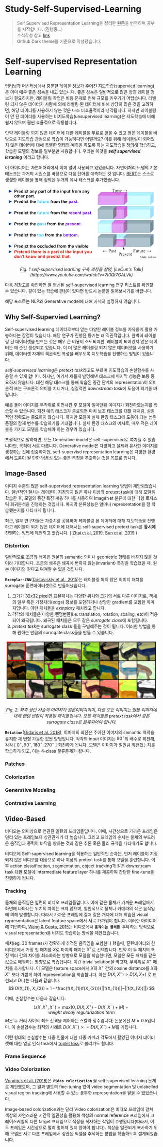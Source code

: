 # Study-Self-Supervised-Learning
> Self Supervised Representation Learning을 정리한 [원문](https://lilianweng.github.io/posts/2019-11-10-self-supervised/)을 번역하며 공부를 시작합니다. (진행중...)  
> 수식작성 참고 [link](https://github.com/black7375/fluid-size/wiki/The-theory-of-font-size-and-readability)  
> Github Dark theme를 기준으로 작성됐습니다.
# Self-supervised Representation Learning
딥러닝과 머신러닝에서 충분한 레이블 정보가 주어진 지도학습(supervied learning)은 이미 매우 좋은 성능을 내고 있습니다. 좋은 성능은 일반적으로 많은 양의 레이블 정보가 필요하지만, 레이블링 작업은 비용 문제로 인해 규모를 키우기가 어렵습니다. 라벨링 되지 않은 데이터가 사람에 의해 라벨링 된 데이터에 비해 상당히 많은 것을 고려하면, 해당 데이터를 사용하지 않는 것은 다소 비효율적이라 생각됩니다. 하지만 레이블링이 안 된 데이터를 사용하는 비지도학습(unsupervised learning)은 지도학습에 비해 쉽지 않으며 훨씬 효율적으로 작동합니다.

만약 레이블링 되지 않은 데이터에 대한 레이블을 무료로 얻을 수 있고 얻은 레이블을 바탕으로 지도학습 관점으로 학습이 가능하다면 어떨까요? 이를 위해 레이블링이 되어있지 않은 데이터에 대해 특별한 형태의 예측을 하도록 하는 지도학습을 정의해 학습하고, 학습한 모델의 정보를 일부분만 사용합니다. 우리는 이것을 **_self supervised leraning_** 이라고 합니다.  

이 아이디어는 자연어처리에서 이미 많이 사용되고 있었습니다. 자연어처리 모델의 기본 태스크는 과거의 시퀀스를 바탕으로 다음 단어를 예측하는 것 입니다. [BERT](https://arxiv.org/abs/1810.04805)는 스스로 생성한 레이블을 통해 정의된 두개의 유사 태스크를 추가했습니다. 


<p align='center'>
  <img src="./images/1.self-supervised-Yann-LeCun.png" alt/>
</p>
<p align='center'>
  <em>Fig. 1 self-supervised learning 구축 과정을 설명, [LeCun's Talk](https://www.youtube.com/watch?v=7I0Qt7GALVk)  </em>
</p>

다음 [저장고](https://github.com/jason718/awesome-self-supervised-learning)를 확인하면 잘 엄선된 self-supervised learning 연구 리스트를 확인할 수 있습니다. 깊이 있는 학습에 관심이 있다면 반드시 논문을 읽어보시기를 바랍니다.  

해당 포스트는 NLP와 Generative model에 대해 자세히 설명하지 않습니다.

## Why Self-Supervied Learning?
Self-supervised learning 데이터로부터 얻는 다양한 레이블 정보를 자유롭게 활용 가능하다는 장점이 있습니다. 해당 연구가 진행된 동기는 꽤 직관적입니다. 완벽히 레이블링 된 데이터셋을 만드는 것은 매우 큰 비용이 소모되지만, 레이블이 되어있지 않은 데이터는 매 순간 생성되고 있습니다. 이 더 많은 레이블링 되지 않은 데이터셋을 사용하기 위해, 데이터셋 자체의 객관적인 특성을 배우도록 지도학습을 진행하는 방법이 있습니다.  

*self-supervised learning*은 *pretext task*라고도 부르며 지도학습의 손실함수를 사용할 수 있게 합니다. 하지만, 여기서 새롭게 발명해낸 태스크에 마지막 성능은 보통 중요하지 않습니다. 대신 해당 태스크를 통해 학습된 중간 단계의 representation이 의미론적 또는 구조론적 의미를 지니거나, 실질적인 *downstream task*에 도움이 되기를 바랍니다.  

예를 들어 이미지를 무작위로 회전시킨 후 모델이 얼마만큼 이미지가 회전하였는지를 학습할 수 있습니다. 회전 예측 태스크가 종료되면 마치 보조 태스크를 대할 때처럼, 실질적인 정확도는 중요하지 않습니다. 하지만 모델이 실제 환경 태스크에 도움이 되는 높은 품질의 잠재 변수를 학습하기를 기대합니다. 실제 환경 태스크의 예시로, 매우 적은 레이블을 가지고 모델을 학습해야 하는 경우가 있습니다.  

포괄적으로 말하자면, 모든 Generative model은 self-supervised로 여겨질 수 있습니다만, 목적이 서로 다릅니다. Generative model은 다양하고 실제와 유사한 이미지를 생성하는 것에 집중하지만, self-supervisd representation learning은 다양한 환경에서 도움이 될 만한 범용성 있는 좋은 특징을 추출하는 것을 목표로 합니다.  

## Image-Based
이미지 수준의 많은 self-supervised representation learning 방법이 제안되었습니다. 일반적인 절차는 레이블이 지정되지 않은 하나 이상의 pretext task에 대해 모델을 학습한 후, 모델의 중간 특징 계층 하나를 사용하여 ImageNet 분류에 대한 다항 로지스틱 회귀분석을 진행하는 것입니다. 마지막 분류성능은 얼마나 representation을 잘 학습했는지를 나타내게 됩니다.  

최근, 일부 연구자들은 가중치를 공유하며 레이블링 된 데이터에 대해 지도학습을 진행하고 레이블이 되지 않은 데이터에 대해서는 self-supervised pretext task를 **동시에** 진행하는 방법에 제안되고 있습니다. ( [Zhai et al, 2019](https://arxiv.org/abs/1905.03670), [Sun et al, 2019](https://arxiv.org/abs/1909.11825) )  

### Distortion
일반적으로 조금의 왜곡은 원본의 semantic 의미나 geometric 형태를 바꾸지 않을 것이라 기대합니다. 조금의 왜곡은 왜곡에 변하지 않는(invariant) 특징을 학습했을 때, 원본 이미지와 같다고 여겨질 수 있을 것입니다.  

**`Exemplar-CNN`**([Dosoviskiy et al., 2015](https://arxiv.org/abs/1406.6909))는 레이블링 되지 않은 이미지 패치를 surrogate 훈련데이터셋으로 만들어냈습니다.
1. 크기가 32x32 pixel인 표본패치는 다양한 위치와 크기의 서로 다른 이미지로, 객체의 일부 혹은 가장자리(edge) 정보를 포함하거나 상당한 gradient를 포함한 이미지입니다. 이런 패치들을 *exmplary* 패치라고 합니다.
2. 각각의 패치들은 다양한 랜덤변환(i.e. translation, rotation, scaling, etc)이 적용되어 왜곡됩니다. 왜곡된 패치들은 모두 같은 *surrogate class*에 포함됩니다.
3. *pretext task*는 surrogate class 들을 구별해주는 것이 됩니다. 이러한 방법을 통해 원하는 만큼의 surrogate class들을 만들 수 있습니다.

<p align='center'>
  <img src="./images/2.Exemplar-CNN.PNG" alt/>
</p>
<p align='center'>
  <em>Fig. 2. 좌측 상단 사슴의 이미지가 원본이미지이며, 다른 모든 이미지는 원본 이미지에 대해 랜덤 변환이 적용된 패치들입니다.
    모든 패치들은 pretext task에서 같은 surrogate class로 분류되어야 합니다.
  </em>
</p>

**`Rotation`**([Gidaris et al. 2018](https://arxiv.org/abs/1803.07728)), 이미지의 회전은 주어진 이미지의 semantic 맥락을 유지한 채 변형 가능한 값싼 방법입니다. 각각의 input 이미지는 $90^{\circ}$의 배수로 회전해, 각각 [ $0^{\circ}, 90^{\circ}, 180^{\circ}, 270^{\circ}$ ]  회전하게 됩니다. 모델은 이미지가 얼만큼 회전했는지를 학습하게 되고, 이는 4-class 분류문제가 됩니다.

### Patches

### Colorization

### Generative Modeling

### Contrastive Learning


## Video-Based
비디오는 의미상으로 연관된 일련의 프레임들입니다. 이때, 시간상으로 가까운 프레임은 멀리 있는 프레임보다 상관관계가 더 높습니다. 그리고 프레임의 순서는 물체의 부드러운 움직임과 중력이 바닥을 향하는 것과 같은 추론 혹은 물리 규칙을 나타내기도 합니다.  
  
비디오에 Self-supervised learning을 적용하는 일반적인 순차는, 먼저 레이블이 지정되지 않은 비디오를 대상으로 하나 이상의 pretext task를 통해 모델을 훈련합니다. 이후 action classification, segmentation, object tracking과 같은 downstream task 대한 모델에 intermediate feature layer 하나를 제공하여 간단한 fine-tune을 진행하게 됩니다.  

### Tracking
물체의 움직임은 일련의 비디오 프레임들입니다. 이에 같은 물체가 가까운 프레임에서 화면에 나타나는 위치의 차이는 크지 않으며, 일반적으로 물체나 카메라의 작은 움직임에 의해 발생합니다. 따라서 가까운 프레임에 걸쳐 같은 개체에 대해 학습된 visual representation은 latent feature space에서 서로 가까워야 합니다. 이러한 아이디어에 기반하여, [Wang & Gupta, 2015](https://arxiv.org/abs/1505.00687)는 비디오에서 **`움직이는 물체를 추적`** 하는 방식으로 visual representation을 비지도 학습하는 방식을 제안했습니다.  
  
패치(eg. 30 frames)가 정확하게 추적된 움직임을 포함한다 했을때, 훈련데이터의 한 비디오에서 가장 첫 패치를 $X$로 마지막 패치는 $X^{+}$로 선택합니다. 만약 이 두 패치의 특징 벡터 간의 차이를 최소화하는 방향으로 모델을 학습한다면, 모델은 모든 패치를 같은 값으로 매핑하는 방향으로 학습됩니다. 이런 trivial solution을 막고자, 무작위로 $X^{-}$ 패치를 추가합니다. 이 모델은 feature space에서 $X$와 $X^{+}$ 간의 cosine distance를 $X$와 $X^{-}$ 보다 가깝게 하여 representation을 학습합니다. 이는 $D(X, X^{-}) > D(X, X{+})$ 로 표현되고 $D(.)$는 다음과 같습니다.
$$ D(X_{1}, X_{2}) = 1 - \frac{f(X_{1})f(X_{2})}{||f(X_{1})||~||f(X_{2})||} $$
 
이때, 손실함수는 다음과 같습니다.
$$ L(X, X^{+}, X^{-}) = max(0, D(X, X^{+}) - D(X, X^{-}) + M) + weight \ decay \ regularization \ term $$
$M$은 두 거리 사이의 최소 간격을 제어하는 스칼라 상수입니다; 논문에선 $M=0.5$입니다. 이 손실함수는 최적의 사례로 $D(X, X^{-}) >= D(X, X^{+}) + M$를 가집니다.  
  
이런 형태의 손실함수는 다중 인물에 대한 다중 카메라 각도에서 촬영된 이미지 데이터셋에 대한 얼굴 인식 task에서 [triplet loss](https://arxiv.org/abs/1503.03832)로 불리기도 합니다. 

### Frame Sequence

### Video Colorization
[Vondrick et al. (2018)](https://arxiv.org/abs/1806.09594)은 **`Video colorization`** 을 self-supervised learning 문제로 제안했으며, 그 결과 별도의 fine-tuning 없이 video segmentation 및 unlabelled visual region tracking에 사용할 수 있는 풍부한 representation을 얻을 수 있었습니다.  
  
Image-based colorization과는 달리 Video colorization은 비디오 프레임에 걸쳐 색상의 자연스러운 시간적 일관성을 활용해 색상의 normal reference 프레임에서 그레이스케일의 다른 target 프레임으로 색상을 복사하는 작업이 수행됩니다(따라서, 이 두 프레임은 시간상으로 멀리 떨어져 있지 않아야 합니다). 색상을 일관되게 복사하기 위해 모델은 서로 다른 프레임에서 상관된 픽셀을 추적하는 방법을 학습하도록 설계되었습니다.
